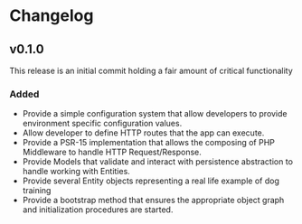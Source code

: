# Changelog

## v0.1.0

This release is an initial commit holding a fair amount of critical functionality

### Added

- Provide a simple configuration system that allow developers to provide 
environment specific configuration values.
- Allow developer to define HTTP routes that the app can execute.
- Provide a PSR-15 implementation that allows the composing of PHP Middleware
to handle HTTP Request/Response.
- Provide Models that validate and interact with persistence abstraction to 
handle working with Entities.
- Provide several Entity objects representing a real life example of dog training
- Provide a bootstrap method that ensures the appropriate object graph and 
initialization procedures are started.
